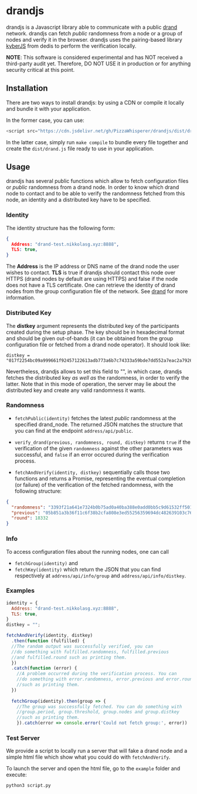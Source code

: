 # drandjs

drandjs is a Javascript library able to communicate with a public [drand](https://github.com/dedis/drand) network. drandjs can fetch *public* randomness from a node or a group of nodes and verify it in the browser. drandjs uses the pairing-based library [kyberJS](https://github.com/dedis/cothority/tree/master/external/js/kyber) from dedis to perform the verification locally.

**NOTE**: This software is considered experimental and has NOT received a third-party audit yet. Therefore, DO NOT USE it in production or for anything security critical at this point.

## Installation

There are two ways to install drandjs: by using a CDN or compile it locally and bundle it with your application.

In the former case, you can use:
```javascript
<script src="https://cdn.jsdelivr.net/gh/PizzaWhisperer/drandjs/dist/drand.js"></script>
```
In the latter case, simply run `make compile` to bundle every file together and create the `dist/drand.js` file ready to use in your application.

## Usage

drandjs has several public functions which allow to fetch configuration files or *public* randomness from a drand node. In order to know which drand node to contact and to be able to verify the randomness fetched from this node, an identity and a distributed key have to be specified.

### Identity

The identity structure has the following form:
```json
{
  Address: "drand-test.nikkolasg.xyz:8888",
  TLS: true,
}
```
The **Address** is the IP address or DNS name of the drand node the user wishes to contact. **TLS** is true if drandjs should contact this node over HTTPS (drand nodes by default are using HTTPS) and false if the node does not have a TLS certificate.
One can retrieve the identity of drand nodes from the group configuration file of the network. See [drand](https://github.com/dedis/drand) for more information.

### Distributed Key

The **distkey** argument represents the distributed key of the participants created during the setup phase.
The key should be in hexadecimal format and should be given out-of-bands (it can be obtained from the group configuration file or fetched from a drand node operator).
It should look like:
```
distkey = "017f2254bc09a999661f92457122613adb773a6b7c74333a59bde7dd552a7eac2a79263bb6fb1f3840218f3181218b952e2af35be09edaee66566b458c92609f7571e8bb519c9109055b84f392c9e84f5bb828f988ce0423ce708be1dcf808d9cc63a610352b504115ee38bc23dd259e88a5d1221d53e45c9520be9b601fb4f578"
```

Nevertheless, drandjs allows to set this field to "", in which case, drandjs fetches the distributed key *as well as* the randomness, in order to verify the latter.
Note that in this mode of operation, the server may lie about the distributed key and create any valid randomness it wants.

### Randomness

- `fetchPublic(identity)` fetches the latest *public* randomness at the specified drand_node. The returned JSON matches the structure that you can find at the endpoint `address/api/public`.
- `verify_drand(previous, randomness, round, distkey)` returns `true` if the verification of the given `randomness` against the other parameters was successful, and `false` if an error occured during the verification process.

- `fetchAndVerify(identity, distkey)` sequentially calls those two functions and returns a Promise, representing the eventual completion (or failure) of the verification of the fetched randomness, with the following structure:
```json
{
  "randomness": "3393f21a641e7324b0b75ad0a40ba388e0add0bb5c9d61532ff501f35815bca85af6471f1f181a4d3c484d9cdf7a8fded25645ddde15fc33a15a01f61361c723",
  "previous": "05b851a3b36f11c6f38b2cfa808e3ed55256359694dc482639103c7668e702e70a165d73438cb30b5b73531cd6e17bed1ff623c3638cfdae85d815f339e85120",
  "round": 18332
}
```

### Info

To access configuration files about the running nodes, one can call
- `fetchGroup(identity)`
and
- `fetchKey(identity)` 
which return the JSON that you can find respectively at `address/api/info/group` and `address/api/info/distkey`.

### Examples

```javascript
identity = {
  Address: "drand-test.nikkolasg.xyz:8888",
  TLS: true,
}
distkey = "";

fetchAndVerify(identity, distkey)
  .then(function (fulfilled) {
  //The random output was successfully verified, you can
  //do something with fulfilled.randomness, fulfilled.previous
  //and fulfilled.round such as printing them.
  })
  .catch(function (error) {
    //A problem occurred during the verification process. You can
    //do something with error.randomness, error.previous and error.round
    //such as printing them.
  })
  
  fetchGroup(identity).then(group => {
    //The group was successfully fetched. You can do something with
    //group.period, group.threshold, group.nodes and group.distkey
    //such as printing them.
    }).catch(error => console.error('Could not fetch group:', error))
```

### Test Server

We provide a script to locally run a server that will fake a drand node and a simple html file which show what you could do with `fetchAndVerify`.

To launch the server and open the html file, go to the `example` folder and execute:
```bash
python3 script.py
```
